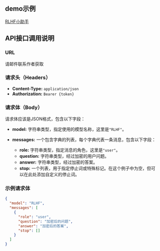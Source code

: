 ## demo示例
[RLHF小助手](https://openxlab.org.cn/apps/detail/tcexeexeexe/rlhf_assistant "OpenAI官方网站")

## API接口调用说明
### URL
请邮件联系作者获取

### 请求头（Headers）

- **Content-Type:** `application/json`
- **Authorization:** `Bearer {token}`

### 请求体（Body）

请求体应该是JSON格式，包含以下字段：

- **model:** 字符串类型，指定使用的模型名称，这里是`"RLHF"`。

- **messages:** 一个包含字典的列表，每个字典代表一条消息，包含以下字段：
  - **role:** 字符串类型，指定消息的角色，这里是`"user"`。
  - **question:** 字符串类型，经过加密的用户问题。
  - **answer:** 字符串类型，经过加密的答案。
  - **stop:** 一个列表，用于指定停止词或特殊标记。在这个例子中为空，但可以在此处添加自定义的停止词。

### 示例请求体

```json
{
  "model": "RLHF",
  "messages": [
    {
      "role": "user",
      "question": "加密后的问题",
      "answer": "加密后的答案",
      "stop": []
    }
  ]
}

